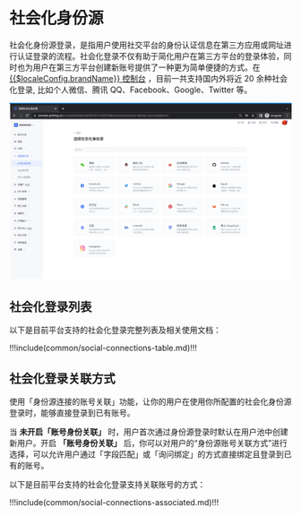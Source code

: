 
# 社会化身份源

<LastUpdated/>

社会化身份源登录，是指用户使用社交平台的身份认证信息在第三方应用或网址进行认证登录的流程。社会化登录不仅有助于简化用户在第三方平台的登录体验，同时也为用户在第三方平台创建新账号提供了一种更为简单便捷的方式。在[{{$localeConfig.brandName}} 控制台](https://authing.cn/) ，目前一共支持国内外将近 20 余种社会化登录, 比如个人微信、腾讯 QQ、Facebook、Google、Twitter 等。

![](./images/add_social.png)


## 社会化登录列表

以下是目前平台支持的社会化登录完整列表及相关使用文档：

!!!include(common/social-connections-table.md)!!!

## 社会化登录关联方式

使用「身份源连接的账号关联」功能，让你的用户在使用你所配置的社会化身份源登录时，能够直接登录到已有账号。

当 **未开启「账号身份关联」** 时，用户首次通过身份源登录时默认在用户池中创建新用户。开启 **「账号身份关联」** 后，你可以对用户的“身份源账号关联方式”进行选择，可以允许用户通过「字段匹配」或「询问绑定」的方式直接绑定且登录到已有的账号。

以下是目前平台支持的社会化登录支持关联账号的方式：

!!!include(common/social-connections-associated.md)!!!
